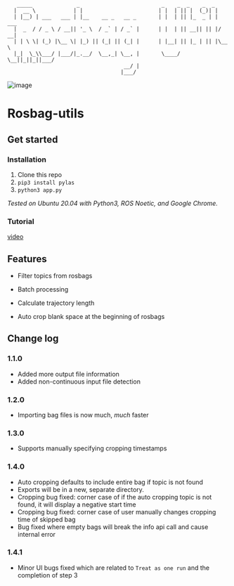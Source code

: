 ```
   _____              _                          _    _  _    _  _
  |  __ \            | |                        | |  | || |  (_)| |
  | |__) | ___   ___ | |__    __ _   __ _       | |  | || |_  _ | | ___
  |  _  / / _ \ / __|| '_ \  / _` | / _` |      | |  | || __|| || |/ __|
  | | \ \| (_) |\__ \| |_) || (_| || (_| |      | |__| || |_ | || |\__ \
  |_|  \_\\___/ |___/|_.__/  \__,_| \__, |       \____/  \__||_||_||___/
                                     __/ |
                                    |___/
```

![image](https://user-images.githubusercontent.com/33432158/177209138-464c6e66-9022-4b29-a144-82997ce2c797.png)

# Rosbag-utils

## Get started

### Installation

1. Clone this repo
2. `pip3 install pylas`
3. `python3 app.py`

_Tested on Ubuntu 20.04 with Python3, ROS Noetic, and Google Chrome._

### Tutorial

[video](https://drive.google.com/file/d/1CQdt6Wb7p-Y6IWatlXA0cpNmh8SU0kE1/view?usp=sharing)

## Features

-   Filter topics from rosbags

-   Batch processing

-   Calculate trajectory length

-   Auto crop blank space at the beginning of rosbags

## Change log

### 1.1.0

-   Added more output file information
-   Added non-continuous input file detection

### 1.2.0

-   Importing bag files is now much, _much_ faster

### 1.3.0

-   Supports manually specifying cropping timestamps


### 1.4.0

- Auto cropping defaults to include entire bag if topic is not found
- Exports will be in a new, separate directory.
- Cropping bug fixed: corner case of if the auto cropping topic is not found, it will display a negative start time
- Cropping bug fixed: corner case of user manually changes cropping time of skipped bag
- Bug fixed where empty bags will break the info api call and cause internal error

### 1.4.1

- Minor UI bugs fixed which are related to `Treat as one run` and the completion of step 3 
